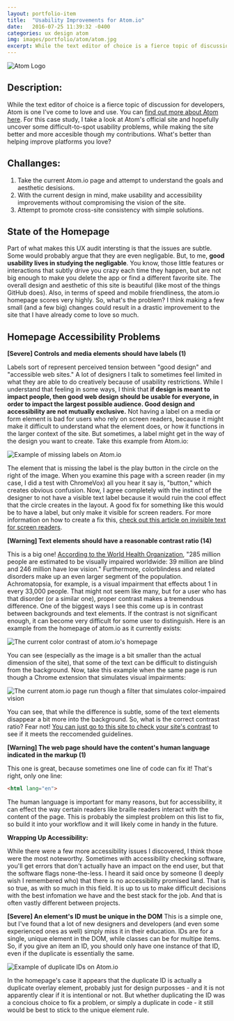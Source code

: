 ```yaml
---
layout: portfolio-item
title:  "Usability Improvements for Atom.io"
date:   2016-07-25 11:39:32 -0400
categories: ux design atom
img: images/portfolio/atom/atom.jpg
excerpt: While the text editor of choice is a fierce topic of discussion for developers, Atom is one I've come to love and use.  You can [find out more about Atom here](http://www.atom.io).  For this case study, I take a look at Atom's official site and hopefully uncover some difficult-to-spot usability problems, while making the site better and more accesible though my contributions.  What's better than helping improve platforms you love?  
---
```


![Atom Logo]( {{site.baseurl}}/images/portfolio/atom/atom.jpg )

## Description:

While the text editor of choice is a fierce topic of discussion for developers, Atom is one I've come to love and use.  You can [find out more about Atom here](http://www.atom.io).  For this case study, I take a look at Atom's official site and hopefully uncover some difficult-to-spot usability problems, while making the site better and more accesible though my contributions.  What's better than helping improve platforms you love?

## Challanges:

1. Take the current Atom.io page and attempt to understand the goals and aesthetic desisions.
2. With the current design in mind, make usability and accessibility improvements without compromising the vision of the site.
3. Attempt to promote cross-site consistency with simple solutions.

## State of the Homepage

Part of what makes this UX audit intersting is that the issues are subtle.  Some would probably argue that they are even negligable.  But, to me, **good usability lives in studying the negligable**.  You know, those little features or interactions that subtly drive you crazy each time they happen, but are not big enough to make you delete the app or find a different favorite site.  The overall design and aesthetic of this site is beautiful (like most of the things GitHub does). Also, in terms of speed and mobile friendliness, the atom.io homepage scores very highly.  So, what's the problem?  I think making a few small (and a few big) changes could result in a drastic improvement to the site that I have already come to love so much.   

## Homepage Accessibility Problems

**[Severe] Controls and media elements should have labels (1)**

Labels sort of represent perceived tension between "good design" and "accessible web sites."  A lot of designers I talk to sometimes feel limited in what they are able to do creatively because of usability restrictions.  While I understand that feeling in some ways, I think that **if design is meant to impact people, then good web design should be usable for everyone, in order to impact the largest possible audience.  Good design and accessibility are not mutually exclusive.**  Not having a label on a media or form element is bad for users who rely on screen readers, because it might make it difficult to understand what the element does, or how it functions in the larger context of the site.  But sometimes, a label might get in the way of the design you want to create.  Take this example from Atom.io:

![Example of missing labels on Atom.io]( {{site.baseurl}}/images/portfolio/atom/atom-missing-labels.png )

The element that is missing the label is the play button in the circle on the right of the image.  When you examine this page with a screen reader (in my case, I did a test with ChromeVox) all you hear it say is, "button," which creates obvious confusion.  Now, I agree completely with the instinct of the designer to not have a visible text label because it would ruin the cool effect that the circle creates in the layout.  A good fix for something like this would be to have a label, but only make it visible for screen readers.  For more information on how to create a fix this, [check out this article on invisible text for screen readers](http://webaim.org/techniques/css/invisiblecontent/).     

**[Warning] Text elements should have a reasonable contrast ratio (14)**

This is a big one! [According to the World Health Organization](http://www.who.int/mediacentre/factsheets/fs282/en/), "285 million people are estimated to be visually impaired worldwide: 39 million are blind and 246 million have low vision." Furthermore, colorblindess and related disorders make up an even larger segment of the population. Achromatopsia, for example, is a visual impairment that effects about 1 in every 33,000 people. That might not seem like many, but for a user who has that disorder (or a similar one), proper contrast makes a tremendous difference.  One of the biggest ways I see this come up is in contrast between backgrounds and text elements.  If the contrast is not significant enough, it can become very difficult for some user to distinguish.  Here is an example from the homepage of atom.io as it currently exists:

![The current color contrast of atom.io's homepage]( {{site.baseurl}}/images/portfolio/atom/current-homepage.png )

You can see (especially as the image is a bit smaller than the actual dimension of the site), that some of the text can be difficult to distinguish from the background.  Now, take this example when the same page is run though a Chrome extension that simulates visual impairments:

![The current atom.io page run though a filter that simulates color-impaired vision]( {{site.baseurl}}/images/portfolio/atom/homepage-modified.png )

You can see, that while the difference is subtle, some of the text elements disappear a bit more into the background.  So, what is the correct contrast ratio? Fear not!  [You can just go to this site to check your site's contrast](http://webaim.org/resources/contrastchecker/) to see if it meets the reccomended guidelines.

**[Warning] The web page should have the content's human language indicated in the markup (1)**

This one is great, because sometimes one line of code can fix it! That's right, only one line:

```html
<html lang="en">
```
The human language is important for many reasons, but for accessibility, it can effect the way certain readers like braille readers interact with the content of the page.  This is probably the simplest problem on this list to fix, so build it into your workflow and it will likely come in handy in the future.

**Wrapping Up Accessibility:**

While there were a few more accessibility issues I discovered, I think those were the most noteworthy.  Sometimes with accessibility checking software, you'll get errors that don't actually have an impact on the end user, but that the software flags none-the-less.  I heard it said once by someone (I deeply wish I remembered who) that there is no accessibility promised land.  That is so true, as with so much in this field.  It is up to us to make difficult decisions with the best infomation we have and the best stack for the job.  And that is often vastly different between projects.



**[Severe] An element's ID must be unique in the DOM**
This is a simple one, but I've found that a lot of new designers and developers (and even some experienced ones as well) simply miss it in their education.  IDs are for a single, unique element in the DOM, while classes can be for multipe items.  So, if you give an item an ID, you should only have one instance of that ID, even if the duplicate is essentially the same.

![Example of duplicate IDs on Atom.io]( {{site.baseurl}}/images/portfolio/atom/atom-duplicate-id.png )

In the homepage's case it appears that the duplicate ID is actually a duplicate overlay element, probably just for design purposses - and it is not apparently clear if it is intentional or not.  But whether duplicating the ID was a concious choice to fix a problem, or simply a duplicate in code - it still would be best to stick to the unique element rule.
